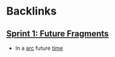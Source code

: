 
# Backlinks
## [Sprint 1: Future Fragments](<Sprint 1: Future Fragments.md>)
- In a [arc](<arc.md>) future [time](<time.md>)

